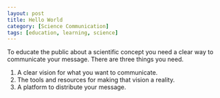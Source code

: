 ```yaml
---
layout: post
title: Hello World
category: [Science Communication]
tags: [education, learning, science]
---
```

To educate the public about a scientific concept you need a clear way to communicate your message.
There are three things you need.
1. A clear vision for what you want to communicate.
2. The tools and resources for making that vision a reality.
3. A platform to distribute your message.
